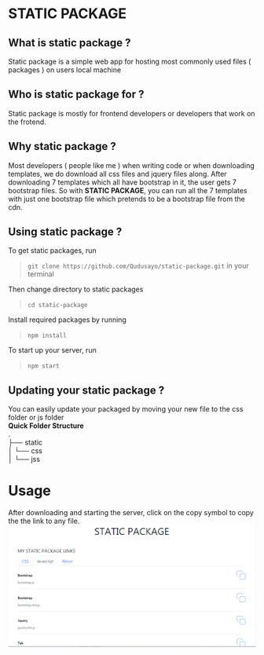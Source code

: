 # STATIC PACKAGE

## What is static package ?

Static package is a simple web app for hosting most commonly used files ( packages ) on users local machine

## Who is static package for ?

Static package is mostly for frontend developers or developers that work on the frotend.

## Why static package ?

Most developers ( people like me ) when writing code or when downloading templates, we do download all css files and jquery files along. After downloading 7 templates which all have bootstrap in it, the user gets 7 bootstrap files. So with **STATIC PACKAGE**, you can run all the 7 templates with just one bootstrap file which pretends to be a bootstrap file from the cdn.

## Using static package ?
To get static packages, run  
>```git clone https://github.com/Qudusayo/static-package.git``` in your terminal  

Then  change directory to static packages
>```cd static-package```   

Install required packages by running  
> ```npm install```

To start up your server, run
> ```npm start```

## Updating your static package ?
You can easily update your packaged by moving your new file to the css folder or js folder  
**Quick Folder Structure**  
.  
├── static  
│   └── css   
│   └── jss   

# Usage
After downloading and starting the server, click on the copy symbol to copy the the link to any file.  
![preview](preview.png) 